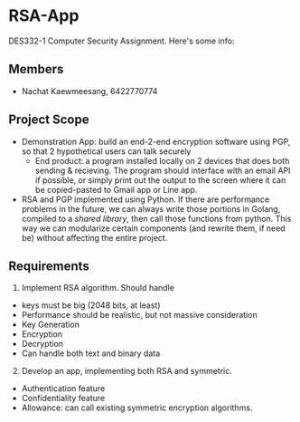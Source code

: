 # RSA-App
DES332-1 Computer Security Assignment. Here's some info:

## Members
- Nachat Kaewmeesang, 6422770774

## Project Scope
- Demonstration App: build an end-2-end encryption software using PGP, so that 2 hypothetical users can talk securely
  - End product: a program installed locally on 2 devices that does both sending & recieving. The program should interface with an email API if possible, or simply print out the output to the screen where it can be copied-pasted to Gmail app or Line app.
- RSA and PGP implemented using Python. If there are performance problems in the future, we can always write those portions in Golang, compiled to a _shared library_, then call those functions from python. This way we can modularize certain components (and rewrite them, if need be) without affecting the entire project.

## Requirements
1. Implement RSA algorithm. Should handle
  - keys must be big (2048 bits, at least)
  - Performance should be realistic, but not massive consideration
  - Key Generation
  - Encryption
  - Decryption
  - Can handle both text and binary data
2. Develop an app, implementing both RSA and symmetric.
  - Authentication feature
  - Confidentiality feature
  - Allowance: can call existing symmetric encryption algorithms.
